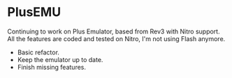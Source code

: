 # PlusEMU
Continuing to work on Plus Emulator, based from Rev3 with Nitro support.
All the features are coded and tested on Nitro, I'm not using Flash anymore.

* Basic refactor.
* Keep the emulator up to date.
* Finish missing features.
